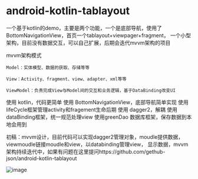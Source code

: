 # android-kotlin-tablayout
一个基于kotlin的demo，主要是两个功能，一个是底部导航，使用了BottomNavigationView，首页一个tablayout+viewpager+fragment，
一个小型架构，目前没有数据交互，可以自己扩展，后期会迭代mvvm架构的项目

mvvm架构模式


    Model：实体模型、数据的获取、存储等等

    View：Activity、fragment、view、adapter、xml等等

    ViewModel：负责完成View与Model间的交互和业务逻辑，基于DataBinding改变UI

使用 kotlin，代码更简单
使用 BottomNavigationView，底部导航简单实现
使用 lifeCycle框架管理activity和fragement生命后期
使用 dagger2，解耦
使用dataBinding框架，统一规范处理view
使用greenDao 数据库框架，保存数据到本地会用到

初稿：mvvm设计，目前代码可以实现dagger2管理对象，moudle提供数据，viewmoudle链接moudle和view，以databinding管理view，
显示数据，mvvm架构持续迭代中，如果有问题在这里提问https://github.com/gethub-json/android-kotlin-tablayout


![image](https://github.com/gethub-json/android-kotlin-tablayout/blob/master/app/demo.jpg)